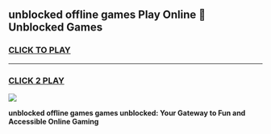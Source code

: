 
## unblocked offline games Play Online 👋 Unblocked Games
<h3>
<a href="https://premium.freeplayer.one?title=unblocked_offline_games&ref=19F">CLICK TO PLAY</a></h3>
<hr>

<h3>
<a href="https://premium.freeplayer.one?title=unblocked_offline_games&ref=19F">CLICK 2 PLAY</a>
  
</h3>

<a href="https://premium.freeplayer.one?title=unblocked_offline_games&ref=19F"><img src="https://clearcache.store/games.png"></a>


**unblocked offline games games unblocked: Your Gateway to Fun and Accessible Online Gaming**
